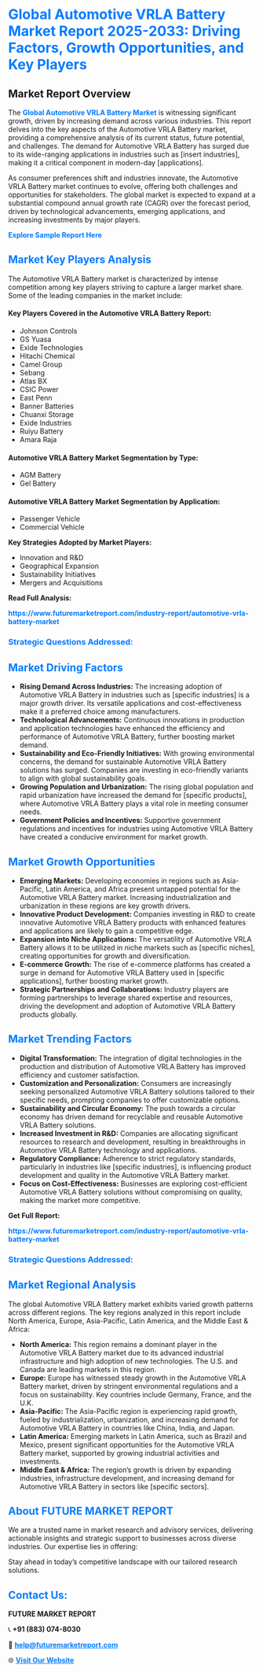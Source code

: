 <h1 style="color: #007BFF;">Global Automotive VRLA Battery Market Report 2025-2033: Driving Factors, Growth Opportunities, and Key Players</h1>

<section id="overview">
<h2>Market Report Overview</h2>
<p>The <a href="https://www.futuremarketreport.com/industry-report/automotive-vrla-battery-market" style="color: #007BFF; text-decoration: none;"><strong>Global Automotive VRLA Battery Market</strong></a> is witnessing significant growth, driven by increasing demand across various industries. This report delves into the key aspects of the Automotive VRLA Battery market, providing a comprehensive analysis of its current status, future potential, and challenges. The demand for Automotive VRLA Battery has surged due to its wide-ranging applications in industries such as [insert industries], making it a critical component in modern-day [applications].</p>
<p>As consumer preferences shift and industries innovate, the Automotive VRLA Battery market continues to evolve, offering both challenges and opportunities for stakeholders. The global market is expected to expand at a substantial compound annual growth rate (CAGR) over the forecast period, driven by technological advancements, emerging applications, and increasing investments by major players.</p>
</section>

<section id="overview">
<p><a href="https://www.futuremarketreport.com/request-sample/reportId=41282" style="color: #007BFF; text-decoration: none;"><strong>Explore Sample Report Here</strong></a></p>
</section>

<section id="key-players">
<h2 style="color: #007BFF;">Market Key Players Analysis</h2>
<p>The Automotive VRLA Battery market is characterized by intense competition among key players striving to capture a larger market share. Some of the leading companies in the market include:</p>
<h4>Key Players Covered in the Automotive VRLA Battery Report:</h4>
<ul><li>Johnson Controls</li><li>GS Yuasa</li><li>Exide Technologies</li><li>Hitachi Chemical</li><li>Camel Group</li><li>Sebang</li><li>Atlas BX</li><li>CSIC Power</li><li>East Penn</li><li>Banner Batteries</li><li>Chuanxi Storage</li><li>Exide Industries</li><li>Ruiyu Battery</li><li>Amara Raja</li></ul>
<h4>Automotive VRLA Battery Market Segmentation by Type:</h4>
<ul><li>AGM Battery</li><li>Gel Battery</li></ul>

<h4>Automotive VRLA Battery Market Segmentation by Application:</h4>
<ul><li>Passenger Vehicle</li><li>Commercial Vehicle</li></ul>
<p><strong>Key Strategies Adopted by Market Players:</strong></p>
<ul>
<li>Innovation and R&D</li>
<li>Geographical Expansion</li>
<li>Sustainability Initiatives</li>
<li>Mergers and Acquisitions</li>
</ul>
</section>

<section>
<p><strong>Read Full Analysis: </strong></p><a href="https://www.futuremarketreport.com/industry-report/automotive-vrla-battery-market" style="color: #007BFF; text-decoration: none;"><strong>https://www.futuremarketreport.com/industry-report/automotive-vrla-battery-market</strong></a>
<h3 style="color: #007BFF;">Strategic Questions Addressed:</h3>
</section>

<section id="driving-factors">
<h2 style="color: #007BFF;">Market Driving Factors</h2>
<ul>
<li><strong>Rising Demand Across Industries:</strong> The increasing adoption of Automotive VRLA Battery in industries such as [specific industries] is a major growth driver. Its versatile applications and cost-effectiveness make it a preferred choice among manufacturers.</li>
<li><strong>Technological Advancements:</strong> Continuous innovations in production and application technologies have enhanced the efficiency and performance of Automotive VRLA Battery, further boosting market demand.</li>
<li><strong>Sustainability and Eco-Friendly Initiatives:</strong> With growing environmental concerns, the demand for sustainable Automotive VRLA Battery solutions has surged. Companies are investing in eco-friendly variants to align with global sustainability goals.</li>
<li><strong>Growing Population and Urbanization:</strong> The rising global population and rapid urbanization have increased the demand for [specific products], where Automotive VRLA Battery plays a vital role in meeting consumer needs.</li>
<li><strong>Government Policies and Incentives:</strong> Supportive government regulations and incentives for industries using Automotive VRLA Battery have created a conducive environment for market growth.</li>
</ul>
</section>

<section id="growth-opportunities">
<h2 style="color: #007BFF;">Market Growth Opportunities</h2>
<ul>
<li><strong>Emerging Markets:</strong> Developing economies in regions such as Asia-Pacific, Latin America, and Africa present untapped potential for the Automotive VRLA Battery market. Increasing industrialization and urbanization in these regions are key growth drivers.</li>
<li><strong>Innovative Product Development:</strong> Companies investing in R&D to create innovative Automotive VRLA Battery products with enhanced features and applications are likely to gain a competitive edge.</li>
<li><strong>Expansion into Niche Applications:</strong> The versatility of Automotive VRLA Battery allows it to be utilized in niche markets such as [specific niches], creating opportunities for growth and diversification.</li>
<li><strong>E-commerce Growth:</strong> The rise of e-commerce platforms has created a surge in demand for Automotive VRLA Battery used in [specific applications], further boosting market growth.</li>
<li><strong>Strategic Partnerships and Collaborations:</strong> Industry players are forming partnerships to leverage shared expertise and resources, driving the development and adoption of Automotive VRLA Battery products globally.</li>
</ul>
</section>

<section id="trending-factors">
<h2 style="color: #007BFF;">Market Trending Factors</h2>
<ul>
<li><strong>Digital Transformation:</strong> The integration of digital technologies in the production and distribution of Automotive VRLA Battery has improved efficiency and customer satisfaction.</li>
<li><strong>Customization and Personalization:</strong> Consumers are increasingly seeking personalized Automotive VRLA Battery solutions tailored to their specific needs, prompting companies to offer customizable options.</li>
<li><strong>Sustainability and Circular Economy:</strong> The push towards a circular economy has driven demand for recyclable and reusable Automotive VRLA Battery solutions.</li>
<li><strong>Increased Investment in R&D:</strong> Companies are allocating significant resources to research and development, resulting in breakthroughs in Automotive VRLA Battery technology and applications.</li>
<li><strong>Regulatory Compliance:</strong> Adherence to strict regulatory standards, particularly in industries like [specific industries], is influencing product development and quality in the Automotive VRLA Battery market.</li>
<li><strong>Focus on Cost-Effectiveness:</strong> Businesses are exploring cost-efficient Automotive VRLA Battery solutions without compromising on quality, making the market more competitive.</li>
</ul>
</section>

<section>
<p><strong>Get Full Report: </strong></p><a href="https://www.futuremarketreport.com/industry-report/automotive-vrla-battery-market" style="color: #007BFF; text-decoration: none;"><strong>https://www.futuremarketreport.com/industry-report/automotive-vrla-battery-market</strong></a>
<h3 style="color: #007BFF;">Strategic Questions Addressed:</h3>
</section>


<section id="regional-analysis">
<h2 style="color: #007BFF;">Market Regional Analysis</h2>
<p>The global Automotive VRLA Battery market exhibits varied growth patterns across different regions. The key regions analyzed in this report include North America, Europe, Asia-Pacific, Latin America, and the Middle East & Africa:</p>
<ul>
<li><strong>North America:</strong> This region remains a dominant player in the Automotive VRLA Battery market due to its advanced industrial infrastructure and high adoption of new technologies. The U.S. and Canada are leading markets in this region.</li>
<li><strong>Europe:</strong> Europe has witnessed steady growth in the Automotive VRLA Battery market, driven by stringent environmental regulations and a focus on sustainability. Key countries include Germany, France, and the U.K.</li>
<li><strong>Asia-Pacific:</strong> The Asia-Pacific region is experiencing rapid growth, fueled by industrialization, urbanization, and increasing demand for Automotive VRLA Battery in countries like China, India, and Japan.</li>
<li><strong>Latin America:</strong> Emerging markets in Latin America, such as Brazil and Mexico, present significant opportunities for the Automotive VRLA Battery market, supported by growing industrial activities and investments.</li>
<li><strong>Middle East & Africa:</strong> The region’s growth is driven by expanding industries, infrastructure development, and increasing demand for Automotive VRLA Battery in sectors like [specific sectors].</li>
</ul>
</section>

<footer>
<h2 style="color: #007BFF;">About FUTURE MARKET REPORT</h2>
<p>We are a trusted name in market research and advisory services, delivering actionable insights and strategic support to businesses across diverse industries. Our expertise lies in offering:</p>

<p>Stay ahead in today’s competitive landscape with our tailored research solutions.</p>

<h2 style="color: #007BFF;">Contact Us:</h2>
<p><strong>FUTURE MARKET REPORT</strong></p>
<p>📞 <strong>+91 (883) 074-8030</strong></p>
<p>📧 <strong><a href="mailto:help@futuremarketreport.com" style="color: #007BFF;">help@futuremarketreport.com</a></strong></p>
<p>🌐 <strong><a href="https://www.futuremarketreport.com/" style="color: #007BFF;">Visit Our Website</a></strong></p>
</footer>